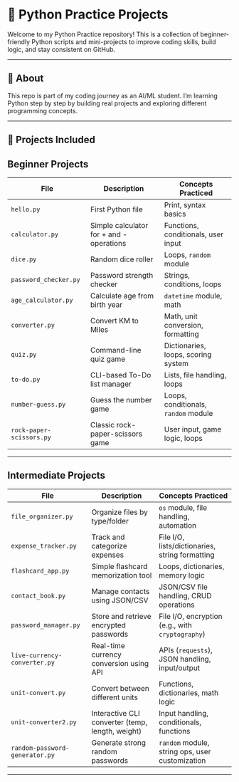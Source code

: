 # 🐍 Python Practice Projects

Welcome to my Python Practice repository! This is a collection of beginner-friendly Python scripts and mini-projects to improve coding skills, build logic, and stay consistent on GitHub.

---

## 📘 About

This repo is part of my coding journey as an AI/ML student. I’m learning Python step by step by building real projects and exploring different programming concepts.

---

## 🚀 Projects Included

##  Beginner Projects

| File                      | Description                              | Concepts Practiced                                 |
|---------------------------|------------------------------------------|-----------------------------------------------------|
| `hello.py`                | First Python file                        | Print, syntax basics                                |
| `calculator.py`           | Simple calculator for + and - operations | Functions, conditionals, user input                 |
| `dice.py`                 | Random dice roller                       | Loops, `random` module                              |
| `password_checker.py`     | Password strength checker                | Strings, conditions, loops                          |
| `age_calculator.py`       | Calculate age from birth year            | `datetime` module, math                             |
| `converter.py`            | Convert KM to Miles                      | Math, unit conversion, formatting                   |
| `quiz.py`                 | Command-line quiz game                   | Dictionaries, loops, scoring system                 |
| `to-do.py`                | CLI-based To-Do list manager             | Lists, file handling, loops                         |
| `number-guess.py`         | Guess the number game                    | Loops, conditionals, `random` module                |
| `rock-paper-scissors.py`  | Classic rock-paper-scissors game         | User input, game logic, loops                       |

---

##  Intermediate Projects

| File                        | Description                              | Concepts Practiced                                             |
|----------------------------|------------------------------------------|----------------------------------------------------------------|
| `file_organizer.py`        | Organize files by type/folder            | `os` module, file handling, automation                         |
| `expense_tracker.py`       | Track and categorize expenses            | File I/O, lists/dictionaries, string formatting                |
| `flashcard_app.py`         | Simple flashcard memorization tool       | Loops, dictionaries, memory logic                              |
| `contact_book.py`          | Manage contacts using JSON/CSV           | JSON/CSV file handling, CRUD operations                        |
| `password_manager.py`      | Store and retrieve encrypted passwords   | File I/O, encryption (e.g., with `cryptography`)               |
| `live-currency-converter.py` | Real-time currency conversion using API | APIs (`requests`), JSON handling, input/output                 |
| `unit-convert.py`          | Convert between different units          | Functions, dictionaries, math logic                            |
| `unit-converter2.py`       | Interactive CLI converter (temp, length, weight) | Input handling, conditionals, functions              |
| `random-password-generator.py` | Generate strong random passwords     | `random` module, string ops, user customization                |


---


